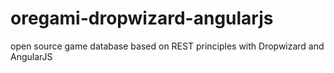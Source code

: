oregami-dropwizard-angularjs
============================

open source game database based on REST principles with Dropwizard and AngularJS
